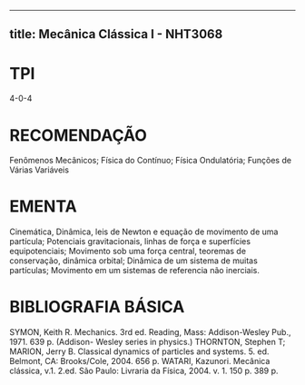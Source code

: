 
---
title: Mecânica Clássica I - NHT3068 
---

# TPI

4-0-4

# RECOMENDAÇÃO

Fenômenos Mecânicos; Física do Contínuo; Física Ondulatória; Funções de Várias Variáveis

# EMENTA

Cinemática, Dinâmica, leis de Newton e equação de movimento de uma partícula; Potenciais gravitacionais, linhas de força e superfícies equipotenciais; Movimento sob uma força central, teoremas de conservação, dinâmica orbital; Dinâmica de um sistema de muitas partículas; Movimento em um sistemas de referencia não inerciais.

# BIBLIOGRAFIA BÁSICA

SYMON, Keith R. Mechanics. 3rd ed. Reading, Mass: Addison-Wesley Pub., 1971. 639 p. (Addison- Wesley series in physics.)
THORNTON, Stephen T; MARION, Jerry B. Classical dynamics of particles and systems. 5. ed. Belmont, CA: Brooks/Cole, 2004. 656 p.
WATARI, Kazunori. Mecânica clássica, v.1. 2.ed. São Paulo: Livraria da Física, 2004. v. 1. 150 p. 389 p.
        